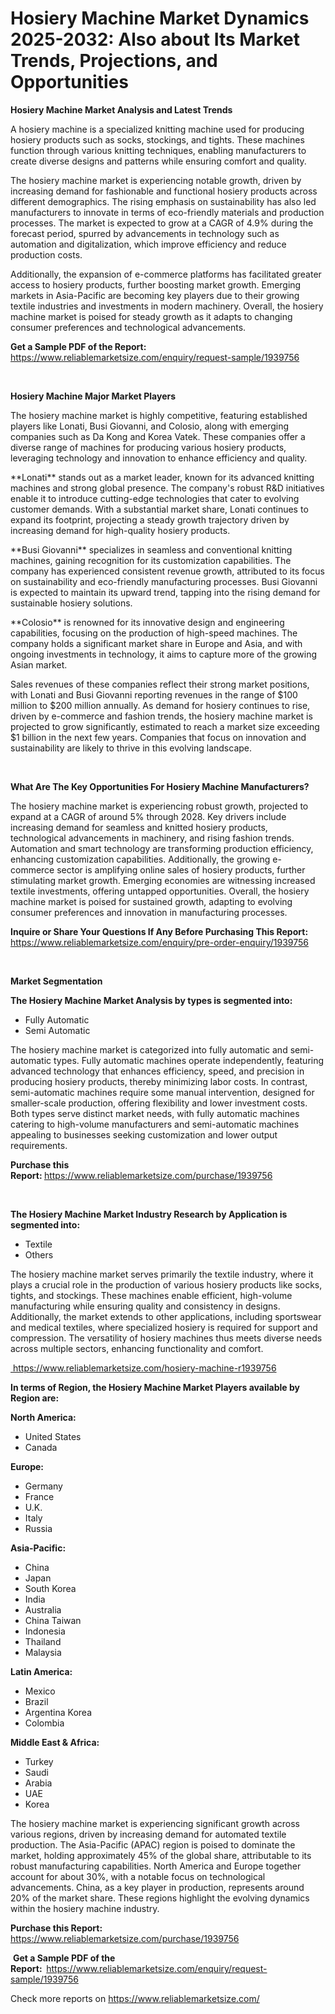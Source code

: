 <p><h1>Hosiery Machine Market Dynamics 2025-2032: Also about Its Market Trends, Projections, and Opportunities</h1></p><p><strong>Hosiery Machine Market Analysis and Latest Trends</strong></p>
<p><p>A hosiery machine is a specialized knitting machine used for producing hosiery products such as socks, stockings, and tights. These machines function through various knitting techniques, enabling manufacturers to create diverse designs and patterns while ensuring comfort and quality. </p><p>The hosiery machine market is experiencing notable growth, driven by increasing demand for fashionable and functional hosiery products across different demographics. The rising emphasis on sustainability has also led manufacturers to innovate in terms of eco-friendly materials and production processes. The market is expected to grow at a CAGR of 4.9% during the forecast period, spurred by advancements in technology such as automation and digitalization, which improve efficiency and reduce production costs. </p><p>Additionally, the expansion of e-commerce platforms has facilitated greater access to hosiery products, further boosting market growth. Emerging markets in Asia-Pacific are becoming key players due to their growing textile industries and investments in modern machinery. Overall, the hosiery machine market is poised for steady growth as it adapts to changing consumer preferences and technological advancements.</p></p>
<p><strong>Get a Sample PDF of the Report:&nbsp;</strong> <a href="https://www.reliablemarketsize.com/enquiry/request-sample/1939756?utm_campaign=2034&utm_medium=2&utm_source=Github&utm_content=ia&utm_term=20022025&utm_id=hosiery-machine">https://www.reliablemarketsize.com/enquiry/request-sample/1939756</a></p>
<p>&nbsp;</p>
<p><strong>Hosiery Machine Major Market Players</strong></p>
<p><p>The hosiery machine market is highly competitive, featuring established players like Lonati, Busi Giovanni, and Colosio, along with emerging companies such as Da Kong and Korea Vatek. These companies offer a diverse range of machines for producing various hosiery products, leveraging technology and innovation to enhance efficiency and quality.</p><p>**Lonati** stands out as a market leader, known for its advanced knitting machines and strong global presence. The company's robust R&D initiatives enable it to introduce cutting-edge technologies that cater to evolving customer demands. With a substantial market share, Lonati continues to expand its footprint, projecting a steady growth trajectory driven by increasing demand for high-quality hosiery products.</p><p>**Busi Giovanni** specializes in seamless and conventional knitting machines, gaining recognition for its customization capabilities. The company has experienced consistent revenue growth, attributed to its focus on sustainability and eco-friendly manufacturing processes. Busi Giovanni is expected to maintain its upward trend, tapping into the rising demand for sustainable hosiery solutions.</p><p>**Colosio** is renowned for its innovative design and engineering capabilities, focusing on the production of high-speed machines. The company holds a significant market share in Europe and Asia, and with ongoing investments in technology, it aims to capture more of the growing Asian market.</p><p>Sales revenues of these companies reflect their strong market positions, with Lonati and Busi Giovanni reporting revenues in the range of $100 million to $200 million annually. As demand for hosiery continues to rise, driven by e-commerce and fashion trends, the hosiery machine market is projected to grow significantly, estimated to reach a market size exceeding $1 billion in the next few years. Companies that focus on innovation and sustainability are likely to thrive in this evolving landscape.</p></p>
<p>&nbsp;</p>
<p><strong>What Are The Key Opportunities For Hosiery Machine Manufacturers?</strong></p>
<p><p>The hosiery machine market is experiencing robust growth, projected to expand at a CAGR of around 5% through 2028. Key drivers include increasing demand for seamless and knitted hosiery products, technological advancements in machinery, and rising fashion trends. Automation and smart technology are transforming production efficiency, enhancing customization capabilities. Additionally, the growing e-commerce sector is amplifying online sales of hosiery products, further stimulating market growth. Emerging economies are witnessing increased textile investments, offering untapped opportunities. Overall, the hosiery machine market is poised for sustained growth, adapting to evolving consumer preferences and innovation in manufacturing processes.</p></p>
<p><strong>Inquire or Share Your Questions If Any Before Purchasing This Report:</strong> <a href="https://www.reliablemarketsize.com/enquiry/pre-order-enquiry/1939756?utm_campaign=2034&utm_medium=2&utm_source=Github&utm_content=ia&utm_term=20022025&utm_id=hosiery-machine">https://www.reliablemarketsize.com/enquiry/pre-order-enquiry/1939756</a></p>
<p>&nbsp;</p>
<p><strong>Market Segmentation</strong></p>
<p><strong>The Hosiery Machine Market Analysis by types is segmented into:</strong></p>
<p><ul><li>Fully Automatic</li><li>Semi Automatic</li></ul></p>
<p><p>The hosiery machine market is categorized into fully automatic and semi-automatic types. Fully automatic machines operate independently, featuring advanced technology that enhances efficiency, speed, and precision in producing hosiery products, thereby minimizing labor costs. In contrast, semi-automatic machines require some manual intervention, designed for smaller-scale production, offering flexibility and lower investment costs. Both types serve distinct market needs, with fully automatic machines catering to high-volume manufacturers and semi-automatic machines appealing to businesses seeking customization and lower output requirements.</p></p>
<p><strong>Purchase this Report:&nbsp;</strong><a href="https://www.reliablemarketsize.com/purchase/1939756?utm_campaign=2034&utm_medium=2&utm_source=Github&utm_content=ia&utm_term=20022025&utm_id=hosiery-machine">https://www.reliablemarketsize.com/purchase/1939756</a></p>
<p>&nbsp;</p>
<p><strong>The Hosiery Machine Market Industry Research by Application is segmented into:</strong></p>
<p><ul><li>Textile</li><li>Others</li></ul></p>
<p><p>The hosiery machine market serves primarily the textile industry, where it plays a crucial role in the production of various hosiery products like socks, tights, and stockings. These machines enable efficient, high-volume manufacturing while ensuring quality and consistency in designs. Additionally, the market extends to other applications, including sportswear and medical textiles, where specialized hosiery is required for support and compression. The versatility of hosiery machines thus meets diverse needs across multiple sectors, enhancing functionality and comfort.</p></p>
<p><a href="https://www.reliablemarketsize.com/hosiery-machine-r1939756?utm_campaign=2034&utm_medium=2&utm_source=Github&utm_content=ia&utm_term=20022025&utm_id=hosiery-machine">&nbsp;https://www.reliablemarketsize.com/hosiery-machine-r1939756</a></p>
<p><strong>In terms of Region, the Hosiery Machine Market Players available by Region are:</strong></p>
<p>
    <p> <strong> North America: </strong>
        <ul>
            <li>United States</li>
            <li>Canada</li>
        </ul>
        </p> 
    <p> <strong> Europe: </strong>
        <ul>
            <li>Germany</li>
            <li>France</li>
            <li>U.K.</li>
            <li>Italy</li>
            <li>Russia</li>
        </ul>
        </p> 
    <p> <strong> Asia-Pacific: </strong>
        <ul>
            <li>China</li>
            <li>Japan</li>
            <li>South Korea</li>
            <li>India</li>
            <li>Australia</li>
            <li>China Taiwan</li>
            <li>Indonesia</li>
            <li>Thailand</li>
            <li>Malaysia</li>
        </ul>
        </p> 
    <p> <strong> Latin America: </strong>
        <ul>
            <li>Mexico</li>
            <li>Brazil</li>
            <li>Argentina Korea</li>
            <li>Colombia</li>
        </ul>
        </p> 
    <p> <strong> Middle East & Africa: </strong>
        <ul>
            <li>Turkey</li>
            <li>Saudi</li>
            <li>Arabia</li>
            <li>UAE</li>
            <li>Korea</li>
        </ul>
    </p>
    </p>
<p><p>The hosiery machine market is experiencing significant growth across various regions, driven by increasing demand for automated textile production. The Asia-Pacific (APAC) region is poised to dominate the market, holding approximately 45% of the global share, attributable to its robust manufacturing capabilities. North America and Europe together account for about 30%, with a notable focus on technological advancements. China, as a key player in production, represents around 20% of the market share. These regions highlight the evolving dynamics within the hosiery machine industry.</p></p>
<p><strong>Purchase this Report: </strong><a href="https://www.reliablemarketsize.com/purchase/1939756?utm_campaign=2034&utm_medium=2&utm_source=Github&utm_content=ia&utm_term=20022025&utm_id=hosiery-machine">https://www.reliablemarketsize.com/purchase/1939756</a></p>
<p>&nbsp;<strong>Get a Sample PDF of the Report:&nbsp;&nbsp;</strong><a href="https://www.reliablemarketsize.com/enquiry/request-sample/1939756?utm_campaign=2034&utm_medium=2&utm_source=Github&utm_content=ia&utm_term=20022025&utm_id=hosiery-machine">https://www.reliablemarketsize.com/enquiry/request-sample/1939756</a></p>
<p><strong></strong></p>
<p>Check more reports on <a href="https://www.reliablemarketsize.com/?utm_campaign=2034&utm_medium=2&utm_source=Github&utm_content=ia&utm_term=20022025&utm_id=hosiery-machine">https://www.reliablemarketsize.com/</a></p>